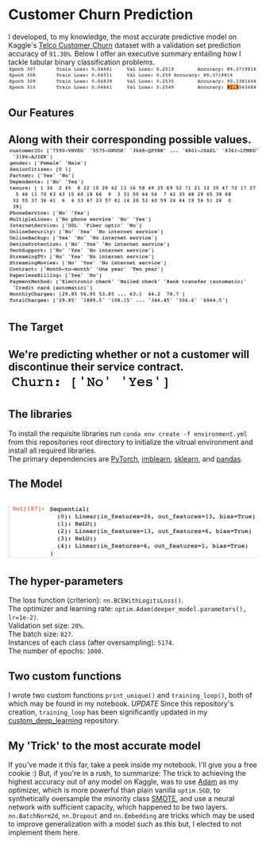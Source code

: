 # Customer Churn Prediction
I developed, to my knowledge, the most accurate predictive model on Kaggle's [Telco Customer Churn](https://www.kaggle.com/blastchar/telco-customer-churn) dataset with a validation set prediction accuracy of `91.30%`. Below I offer an executive summary entailing how I tackle tabular binary classification problems.  
![perf](images/perf_printout.png)  

## Our Features  
Along with their corresponding possible values.  
![the_features](images/the_features.png)  
---  
## The Target  
We're predicting whether or not a customer will discontinue their service contract.  
![the_targets](images/the_targets.png)  
---  
## The libraries
To install the requisite libraries run `conda env create -f environment.yml` from this repositories root directory to initialize the vitrual environment and install all required libraries.  
The primary dependencies are [PyTorch](https://pytorch.org/docs/stable/index.html), [imblearn](https://imbalanced-learn.org/stable/introduction.html#introduction), [sklearn](https://scikit-learn.org/stable/), and [pandas](https://pandas.pydata.org/docs/reference/index.html).    

## The Model
![deeper_model](images/deeper_model_summary.png)  
---  
## The hyper-parameters
The loss function (criterion): `nn.BCEWithLogitsLoss()`.  
The optimizer and learning rate: `optim.Adam(deeper_model.parameters(), lr=1e-2)`.   
Validation set size: `20%`.  
The batch size: `827`.  
Instances of each class (after oversampling): `5174`.  
The number of epochs: `1000`. 

## Two custom functions
I wrote two custom functions `print_unique()` and `training_loop()`, both of which may be found in my notebook. *UPDATE* Since this repository's creation, `training_loop` has been significantly updated in my [custom_deep_learning](https://github.com/SpaceFrostDev/custom_deep_learning) repository.  

## My 'Trick' to the most accurate model
If you've made it this far, take a peek inside my notebook. I'll give you a free cookie :) But, if you're in a rush, to summarize: The trick to achieving the highest accuracy out of any model on Kaggle, was to use [Adam](https://arxiv.org/abs/1412.6980) as my optimizer, which is more powerful than plain vanilla `optim.SGD`, to synthetically oversample the minority class [SMOTE](https://arxiv.org/abs/1106.1813), and use a neural network with sufficient capacity, which happened to be two layers. `nn.BatchNorm2d`, `nn.Dropout` and `nn.Embedding` are tricks which may be used to improve generalization with a model such as this but, I elected to not implement them here.